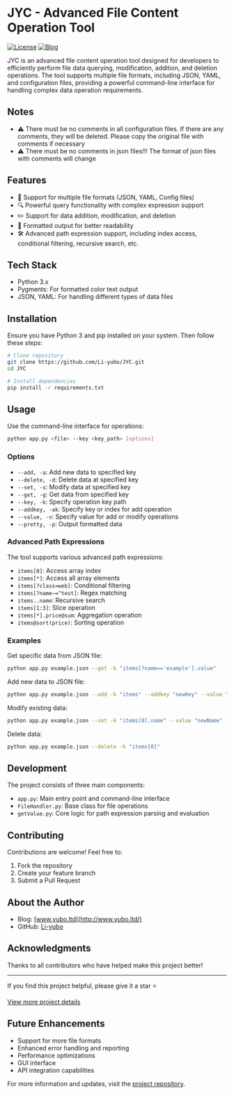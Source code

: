 # JYC - Advanced File Content Operation Tool

[![License](https://img.shields.io/badge/license-MIT-blue.svg)](LICENSE)
[![Blog](https://img.shields.io/badge/blog-www.yubo.ltd-orange.svg)](http://www.yubo.ltd/)

JYC is an advanced file content operation tool designed for developers to efficiently perform file data querying, modification, addition, and deletion operations. The tool supports multiple file formats, including JSON, YAML, and configuration files, providing a powerful command-line interface for handling complex data operation requirements.

## Notes

- ⚠️ There must be no comments in all configuration files. If there are any comments, they will be deleted. Please copy the original file with comments if necessary
- ⚠️ There must be no comments in json files!!! The format of json files with comments will change

## Features

- 📂 Support for multiple file formats (JSON, YAML, Config files)
- 🔍 Powerful query functionality with complex expression support
- ✏️ Support for data addition, modification, and deletion
- 🎨 Formatted output for better readability
- 🛠️ Advanced path expression support, including index access, conditional filtering, recursive search, etc.

## Tech Stack

- Python 3.x
- Pygments: For formatted color text output
- JSON, YAML: For handling different types of data files

## Installation

Ensure you have Python 3 and pip installed on your system. Then follow these steps:

```bash
# Clone repository
git clone https://github.com/Li-yubo/JYC.git
cd JYC

# Install dependencies
pip install -r requirements.txt
```

## Usage

Use the command-line interface for operations:

```bash
python app.py <file> --key <key_path> [options]
```

### Options

- `--add, -a`: Add new data to specified key
- `--delete, -d`: Delete data at specified key
- `--set, -s`: Modify data at specified key
- `--get, -g`: Get data from specified key
- `--key, -k`: Specify operation key path
- `--addkey, -ak`: Specify key or index for add operation
- `--value, -v`: Specify value for add or modify operations
- `--pretty, -p`: Output formatted data

### Advanced Path Expressions

The tool supports various advanced path expressions:
- `items[0]`: Access array index
- `items[*]`: Access all array elements
- `items[?class=web]`: Conditional filtering
- `items[?name~=^test]`: Regex matching
- `items..name`: Recursive search
- `items[1:3]`: Slice operation
- `items[*].price@sum`: Aggregation operation
- `items@sort(price)`: Sorting operation

### Examples

Get specific data from JSON file:

```bash
python app.py example.json --get -k "items[?name=='example'].value"
```

Add new data to JSON file:

```bash
python app.py example.json --add -k "items" --addkey "newKey" --value "{\"new\":\"data\"}" -p
```

Modify existing data:

```bash
python app.py example.json --set -k "items[0].name" --value "newName" -p
```

Delete data:

```bash
python app.py example.json --delete -k "items[0]"
```

## Development

The project consists of three main components:
- `app.py`: Main entry point and command-line interface
- `FileHandler.py`: Base class for file operations
- `getValue.py`: Core logic for path expression parsing and evaluation

## Contributing

Contributions are welcome! Feel free to:
1. Fork the repository
2. Create your feature branch
3. Submit a Pull Request

## About the Author

- Blog: [www.yubo.ltd](http://www.yubo.ltd/)
- GitHub: [Li-yubo](https://github.com/Li-yubo)



## Acknowledgments

Thanks to all contributors who have helped make this project better!

---

If you find this project helpful, please give it a star ⭐️

[View more project details](https://github.com/Li-yubo/JYC)

## Future Enhancements

- Support for more file formats
- Enhanced error handling and reporting
- Performance optimizations
- GUI interface
- API integration capabilities

For more information and updates, visit the [project repository](https://github.com/Li-yubo/JYC).
